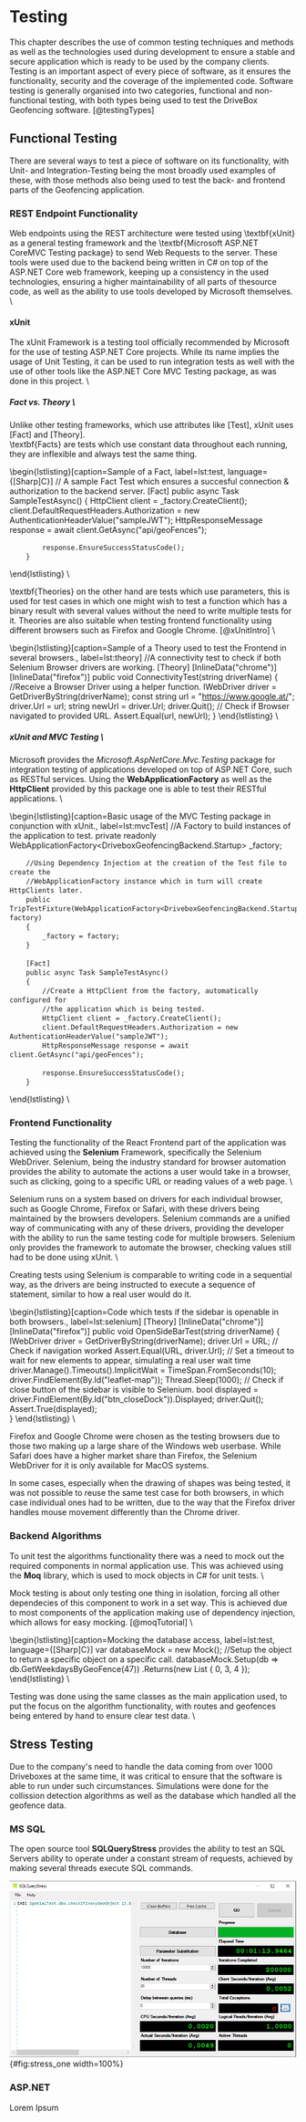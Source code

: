 # Testing
This chapter describes the use of common testing techniques and methods as well as the technologies used during development
to ensure a stable and secure application which is ready to be used by the company clients.\
Testing is an important aspect of every piece of software, as it ensures the functionality, security and the coverage
of the implemented code. Software testing is generally organised into two categories, functional and non-functional testing,
with both types being used to test the DriveBox Geofencing software. [@testingTypes]


## Functional Testing
There are several ways to test a piece of software on its functionality, with Unit- and Integration-Testing being the most
broadly used examples of these, with those methods also being used to test the back- and frontend parts of the Geofencing
application.


### REST Endpoint Functionality
Web endpoints using the REST architecture were tested using \textbf{xUnit} as a general testing framework and the \textbf{Microsoft ASP.NET CoreMVC Testing package} to send Web Requests to the server. 
These tools were used due to the backend being written in C# on top of the ASP.NET Core web framework, keeping up a consistency in the used technologies, ensuring a higher maintainability of all parts of thesource code, 
as well as the ability to use tools developed by Microsoft themselves. \

#### xUnit
The xUnit Framework is a testing tool officially recommended by Microsoft for the use of testing
ASP.NET Core projects. While its name implies the usage of Unit Testing, it can be used to run
integration tests as well with the use of other tools like the ASP.NET Core MVC Testing package, as
was done in this project. \

##### Fact vs. Theory \
Unlike other testing frameworks, which use attributes like [Test], xUnit uses [Fact] and [Theory]. \
\textbf{Facts} are tests which use constant data throughout each running, they are inflexible and always test the same thing.

\begin{lstlisting}[caption=Sample of a Fact, label=lst:test, language={[Sharp]C}]
        // A sample Fact Test which ensures a succesful connection & authorization to the backend server.
        [Fact]
        public async Task SampleTestAsync()
        {
            HttpClient client = _factory.CreateClient();
            client.DefaultRequestHeaders.Authorization = new AuthenticationHeaderValue("sampleJWT");
            HttpResponseMessage response = await client.GetAsync("api/geoFences");

            response.EnsureSuccessStatusCode();
        }
\end{lstlisting} \

\textbf{Theories} on the other hand are tests which use parameters, this is used for test cases in which 
one might wish to test a function which has a binary result with several values without the need to write
multiple tests for it. Theories are also suitable when testing frontend functionality using different browsers
such as Firefox and Google Chrome. [@xUnitIntro] \

\begin{lstlisting}[caption=Sample of a Theory used to test the Frontend in several browsers., label=lst:theory]
        //A connectivity test to check if both Selenium Browser drivers are working.
        [Theory]
        [InlineData("chrome")]
        [InlineData("firefox")]
        public void ConnectivityTest(string driverName)
        {
            //Receive a Browser Driver using a helper function.
            IWebDriver driver = GetDriverByString(driverName); 
            const string url = "https://www.google.at/";
            driver.Url = url;
            string newUrl = driver.Url;
            driver.Quit();
            // Check if Browser navigated to provided URL.
            Assert.Equal(url, newUrl);
        }
\end{lstlisting} \

##### xUnit and MVC Testing \
Microsoft provides the *Microsoft.AspNetCore.Mvc.Testing* package for integration testing of applications
developed on top of ASP.NET Core, such as RESTful services. Using the **WebApplicationFactory** as well as the
**HttpClient** provided by this package one is able to test their RESTful applications. \

\begin{lstlisting}[caption=Basic usage of the MVC Testing package in conjunction with xUnit., label=lst:mvcTest]
        //A Factory to build instances of the application to test.
        private readonly WebApplicationFactory<DriveboxGeofencingBackend.Startup> _factory;

        //Using Dependency Injection at the creation of the Test file to create the
        //WebApplicationFactory instance which in turn will create HttpClients later.
        public TripTestFixture(WebApplicationFactory<DriveboxGeofencingBackend.Startup> factory)
        {
            _factory = factory;
        }

        [Fact]
        public async Task SampleTestAsync()
        {
            //Create a HttpClient from the factory, automatically configured for
            //the application which is being tested.
            HttpClient client = _factory.CreateClient();
            client.DefaultRequestHeaders.Authorization = new AuthenticationHeaderValue("sampleJWT");
            HttpResponseMessage response = await client.GetAsync("api/geoFences");

            response.EnsureSuccessStatusCode();
        }
\end{lstlisting} \

### Frontend Functionality
Testing the functionality of the React Frontend part of the application was achieved using the **Selenium**
Framework, specifically the Selenium WebDriver. Selenium, being the industry standard for browser automation
provides the ability to automate the actions a user would take in a browser, such as clicking, going to a specific URL or reading values of a web page. \

Selenium runs on a system based on drivers for each individual browser, such as Google Chrome, Firefox or
Safari, with these drivers being maintained by the browsers developers. 
Selenium commands are a unified way of communicating with any of these drivers, providing the developer
with the ability to run the same testing code for multiple browsers. Selenium only provides the framework
to automate the browser, checking values still had to be done using xUnit. \

Creating tests using Selenium is comparable to writing code in a sequential way, as the drivers are being
instructed to execute a sequence of statement, similar to how a real user would do it.

\begin{lstlisting}[caption=Code which tests if the sidebar is openable in both browsers., label=lst:selenium]
        [Theory]
        [InlineData("chrome")]
        [InlineData("firefox")]
        public void OpenSideBarTest(string driverName)
        {
            IWebDriver driver = GetDriverByString(driverName);
            driver.Url = URL;
            // Check if navigation worked
            Assert.Equal(URL, driver.Url);
            // Set a timeout to wait for new elements to appear, simulating a real user wait time
            driver.Manage().Timeouts().ImplicitWait = TimeSpan.FromSeconds(10);
            driver.FindElement(By.Id("leaflet-map"));
            Thread.Sleep(1000);
            // Check if close button of the sidebar is visible to Selenium.
            bool displayed = driver.FindElement(By.Id("btn_closeDock")).Displayed;
            driver.Quit();
            Assert.True(displayed);  
        }
\end{lstlisting} \

Firefox and Google Chrome were chosen as the testing browsers due to those two making up a large share of the
Windows web userbase. While Safari does have a higher market share than Firefox, the Selenium WebDriver for 
it is only available for MacOS systems. 

In some cases, especially when the drawing of shapes was being tested, it was not possible to reuse the same test case for both browsers, in which case individual ones had to be written, due to the way that the Firefox
driver handles mouse movement differently than the Chrome driver.


### Backend Algorithms
To unit test the algorithms functionality there was a need to mock out the required
components in normal application use. This was achieved using the **Moq** library,
which is used to mock objects in C# for unit tests. \

Mock testing is about only testing one thing in isolation, forcing all other dependecies
of this component to work in a set way. This is achieved due to most components of the
application making use of dependency injection, which allows for easy mocking. [@moqTutorial] \


\begin{lstlisting}[caption=Mocking the database access, label=lst:test, language={[Sharp]C}]
        var databaseMock = new Mock<IDatabaseManager>();
        //Setup the object to return a specific object on a specific call.
        databaseMock.Setup(db => db.GetWeekdaysByGeoFence(47))
        .Returns(new List<int> { 0, 3, 4 });
\end{lstlisting} \

Testing was done using the same classes as the main application used, to put the focus
on the algorithm functionality, with routes and geofences being entered by hand to ensure
clear test data. \


## Stress Testing
Due to the company's need to handle the data coming from over 1000 Driveboxes at the same
time, it was critical to ensure that the software is able to run under such circumstances.
Simulations were done for the collission detection algorithms as well as the database which
handled all the geofence data.


### MS SQL
The open source tool **SQLQueryStress** provides the ability to test an SQL Servers ability
to operate under a constant stream of requests, achieved by making several threads execute
SQL commands.

![Using the Stress Tool.](./figures/sqlstress1.png "Screenshot"){#fig:stress_one width=100%}


### ASP.NET
Lorem Ipsum
